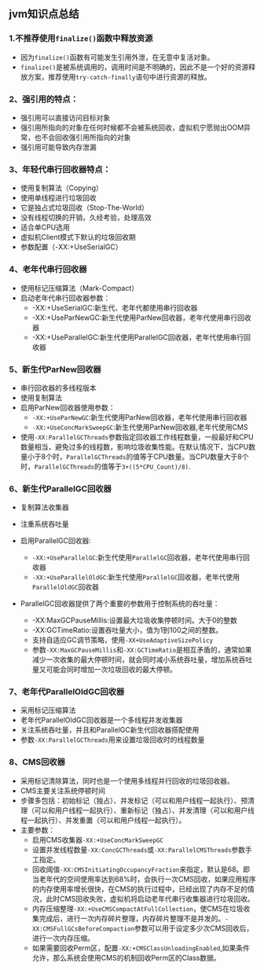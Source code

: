 ## jvm知识点总结

### 1.不推荐使用`finalize()`函数中释放资源
* 因为`finalize()`函数有可能发生引用外泄，在无意中复活对象。
* `finalize()`是被系统调用的，调用时间是不明确的，因此不是一个好的资源释放方案，推荐使用`try-catch-finally`语句中进行资源的释放。

### 2、强引用的特点：
* 强引用可以直接访问目标对象
* 强引用所指向的对象在任何时候都不会被系统回收，虚拟机宁愿抛出OOM异常，也不会回收强引用所指向的对象
* 强引用可能导致内存泄漏

### 3、年轻代串行回收器特点：
* 使用复制算法（Copying）
* 使用单线程进行垃圾回收
* 它是独占式垃圾回收（Stop-The-World）
* 没有线程切换的开销，久经考验，处理高效
* 适合单CPU选用
* 虚拟机Client模式下默认的垃圾回收期
* 参数配置（-XX:+UseSerialGC）

### 4、老年代串行回收器

* 使用标记压缩算法（Mark-Compact）
* 启动老年代串行回收器参数：
    * -XX:+UseSerialGC:新生代、老年代都使用串行回收器
    * -XX:+UseParNewGC:新生代使用ParNew回收器，老年代使用串行回收器
    * -XX:+UseParallelGC:新生代使用ParallelGC回收器，老年代使用串行回收器

### 5、新生代ParNew回收器
* 串行回收器的多线程版本
* 使用复制算法
* 启用ParNew回收器使用参数：
    * `-XX:+UseParNewGC`:新生代使用ParNew回收器，老年代使用串行回收器
    * `-XX:+UseConcMarkSweepGC`:新生代使用ParNew回收器,老年代使用CMS
* 使用`-XX:ParallelGCThreads`参数指定回收器工作线程数量，一般最好和CPU数量相当，避免过多的线程数，影响垃圾收集性能。在默认情况下，当CPU数量小于8个时，`ParallelGCThreads`的值等于CPU数量。当CPU数量大于8个时，`ParallelGCThreads`的值等于`3+((5*CPU_Count)/8)`.

### 6、新生代ParallelGC回收器
* 复制算法收集器
* 注重系统吞吐量
* 启用ParallelGC回收器:
    * `-XX:+UseParallelGC`:新生代使用`ParallelGC`回收器，老年代使用串行回收器
    * `-XX:+UseParallelOldGC`:新生代使用`ParallelGC`回收器，老年代使用`ParallelOldGC`回收器

* ParallelGC回收器提供了两个重要的参数用于控制系统的吞吐量：
    * -XX:MaxGCPauseMillis:设置最大垃圾收集停顿时间。大于0的整数
    * -XX:GCTimeRatio:设置吞吐量大小，值为1到100之间的整数。
    * 支持自适应GC调节策略，使用`-XX+UseAdaptiveSizePolicy`
    * 参数`-XX:MaxGCPauseMillis`和`-XX:GCTimeRatio`是相互矛盾的，通常如果减少一次收集的最大停顿时间，就会同时减小系统吞吐量，增加系统吞吐量又可能会同时增加一次垃圾回收的最大停顿。
    
### 7、老年代ParallelOldGC回收器
* 采用标记压缩算法
* 老年代ParallelOldGC回收器是一个多线程并发收集器
* 关注系统吞吐量，并且和ParallelGC新生代回收器搭配使用
* 参数`-XX:ParallelGCThreads`用来设置垃圾回收时的线程数量

### 8、CMS回收器
* 采用标记清除算法，同时也是一个使用多线程并行回收的垃圾回收器。
* CMS主要关注系统停顿时间
* 步骤多包括：初始标记（独占）、并发标记（可以和用户线程一起执行）、预清理（可以和用户线程一起执行）、重新标记（独占）、并发清理（可以和用户线程一起执行）、并发重置（可以和用户线程一起执行）。
* 主要参数：
    * 启用CMS收集器`-XX:+UseConcMarkSweepGC`
    * 设置并发线程数量`-XX:ConcGCThreads`或`-XX:ParallelCMSThreads`参数手工指定。
    * 回收阈值`-XX:CMSInitiatingOccupancyFraction`来指定，默认是68。即当老年代的空间使用率达到68%时，会执行一次CMS回收，如果应用程序的内存使用率增长很快，在CMS的执行过程中，已经出现了内存不足的情况，此时CMS回收失败，虚拟机将启动老年代串行收集器进行垃圾回收。
    * 内存压缩整理`-XX:+UseCMSCompactAtFullCollection`，使CMS在垃圾收集完成后，进行一次内存碎片整理，内存碎片整理不是并发的。`-XX:CMSFullGCsBeforeCompaction`参数可以用于设定多少次CMS回收后，进行一次内存压缩。
    * 如果需要回收Perm区，配置`-XX:+CMSClassUnloadingEnabled`,如果条件允许，那么系统会使用CMS的机制回收Perm区的Class数据。


  



















